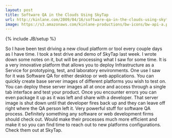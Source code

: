 ```yaml
---
layout: post
title: Software QA in the Clouds Using SkyTap
url: http://kinlane.com/2009/04/16/software-qa-in-the-clouds-using-skytap/
image: https://s3.amazonaws.com/kinlane-productions/bw-icons/bw-api-a.png
---
```

{% include JB/setup %}
So I have been test driving a new cloud platform or tool every couple days as I have time. I took a test drive and demo of SkyTap last week. I wrote down some notes on it, but will be processing what I saw for some time.
It is a very innovative platform that allows you to deploy Infrastructure as a Service for prototyping, test, and laboratory environments.
One use I saw for it was Software QA for either desktop or web applications. You can quickly create base server images of different platforms you wish to test on. You can deploy these server images all at once and access through a single tab interface and test your product.
Once you encounter errors you can even package it up as it was left and share with a developer. That server image is shut down until that developer fires back up and they can leave off right where the QA person left it.
Very powerful stuff for software QA process. Definitely something any software or web development firms should check out. Would make their processes much more efficient and make it so you can find time to reach out to new platforms configurations.
Check them out at SkyTap.

